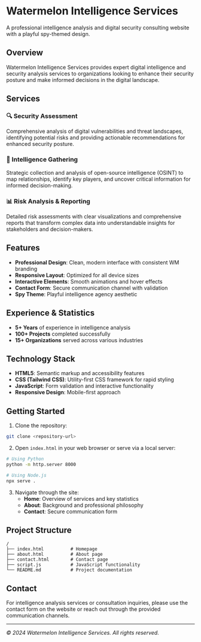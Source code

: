# Watermelon Intelligence Services

A professional intelligence analysis and digital security consulting website with a playful spy-themed design.

## Overview

Watermelon Intelligence Services provides expert digital intelligence and security analysis services to organizations looking to enhance their security posture and make informed decisions in the digital landscape.

## Services

### 🔍 Security Assessment
Comprehensive analysis of digital vulnerabilities and threat landscapes, identifying potential risks and providing actionable recommendations for enhanced security posture.

### 🔗 Intelligence Gathering
Strategic collection and analysis of open-source intelligence (OSINT) to map relationships, identify key players, and uncover critical information for informed decision-making.

### 📊 Risk Analysis & Reporting
Detailed risk assessments with clear visualizations and comprehensive reports that transform complex data into understandable insights for stakeholders and decision-makers.

## Features

- **Professional Design**: Clean, modern interface with consistent WM branding
- **Responsive Layout**: Optimized for all device sizes
- **Interactive Elements**: Smooth animations and hover effects
- **Contact Form**: Secure communication channel with validation
- **Spy Theme**: Playful intelligence agency aesthetic

## Experience & Statistics

- **5+ Years** of experience in intelligence analysis
- **100+ Projects** completed successfully
- **15+ Organizations** served across various industries

## Technology Stack

- **HTML5**: Semantic markup and accessibility features
- **CSS (Tailwind CSS)**: Utility-first CSS framework for rapid styling
- **JavaScript**: Form validation and interactive functionality
- **Responsive Design**: Mobile-first approach

## Getting Started

1. Clone the repository:
```bash
git clone <repository-url>
```

2. Open `index.html` in your web browser or serve via a local server:
```bash
# Using Python
python -m http.server 8000

# Using Node.js
npx serve .
```

3. Navigate through the site:
   - **Home**: Overview of services and key statistics
   - **About**: Background and professional philosophy
   - **Contact**: Secure communication form

## Project Structure

```
/
├── index.html          # Homepage
├── about.html          # About page
├── contact.html        # Contact page
├── script.js           # JavaScript functionality
└── README.md           # Project documentation
```

## Contact

For intelligence analysis services or consultation inquiries, please use the contact form on the website or reach out through the provided communication channels.

---

*© 2024 Watermelon Intelligence Services. All rights reserved.*